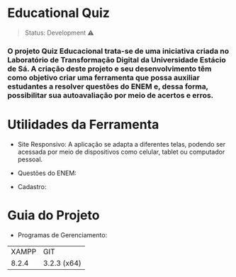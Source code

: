 <h1>Educational Quiz</h1>

> Status: Development ⚠️

### O projeto Quiz Educacional trata-se de uma iniciativa criada no Laboratório de Transformação Digital da Universidade Estácio de Sá. A criação deste projeto e seu desenvolvimento têm como objetivo criar uma ferramenta que possa auxiliar estudantes a resolver questões do ENEM e, dessa forma, possibilitar sua autoavaliação por meio de acertos e erros.

<h1>Utilidades da Ferramenta</h1>

+ Site Responsivo: A aplicação se adapta a diferentes telas, podendo ser acessada por meio de dispositivos como celular, tablet ou computador pessoal.

+ Questões do ENEM:

+ Cadastro:

<h1>Guia do Projeto</h1>

+ Programas de Gerenciamento:
<table>
  <tr>
    <td>XAMPP</td>
    <td>GIT</td>
  </tr>
  <tr>
    <td>8.2.4</td>
    <td>3.2.3 (x64)</td>
  </tr>
</table>

